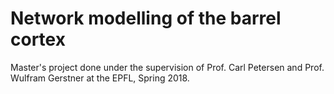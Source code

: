 # Network modelling of the barrel cortex

Master's project done under the supervision of Prof. Carl Petersen and Prof. Wulfram Gerstner at the EPFL, Spring 2018.
